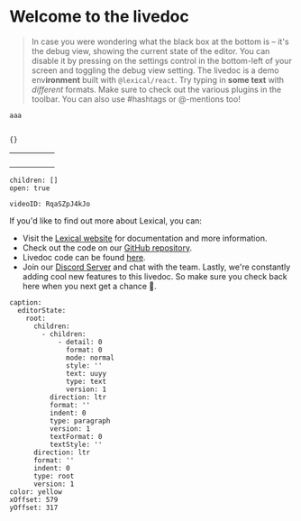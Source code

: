 # Welcome to the livedoc
> In case you were wondering what the black box at the bottom is – it's the debug view, showing the current state of the editor. You can disable it by pressing on the settings control in the bottom-left of your screen and toggling the debug view setting.
The livedoc is a demo env**ironment** built with `@lexical/react`. Try typing in **some text** with *different* formats.
Make sure to check out the various plugins in the toolbar. You can also use #hashtags or @-mentions too!
```javascript
aaa
```
```javascript
```
```page-break
{}
```


|  |  |  |  |  |
| --- | --- | --- | --- | --- |
|  |  |  |  |  |
|  |  |  |  |  |
|  |  |  |  |  |
|  |  |  |  |  |

```collapsible-container
children: []
open: true
```

```youtube
videoID: RqaSZpJ4kJo
```

If you'd like to find out more about Lexical, you can:
- Visit the [Lexical website](https://lexical.dev/) for documentation and more information.
- Check out the code on our [GitHub repository](https://github.com/facebook/lexical).
- Livedoc code can be found [here](https://github.com/facebook/lexical/tree/main/packages/lexical-livedoc).
- Join our [Discord Server](https://discord.com/invite/KmG4wQnnD9) and chat with the team.
Lastly, we're constantly adding cool new features to this livedoc. So make sure you check back here when you next get a chance 🙂.
```sticky
caption:
  editorState:
    root:
      children:
        - children:
            - detail: 0
              format: 0
              mode: normal
              style: ''
              text: uuyy
              type: text
              version: 1
          direction: ltr
          format: ''
          indent: 0
          type: paragraph
          version: 1
          textFormat: 0
          textStyle: ''
      direction: ltr
      format: ''
      indent: 0
      type: root
      version: 1
color: yellow
xOffset: 579
yOffset: 317
```
